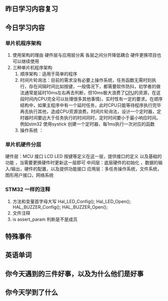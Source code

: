 ## 昨日学习内容复习
## 今日学习内容
### 单片机程序架构
1. 使用架构的理由 硬件层与应用层分离 各层之间分开降低耦合 硬件更换项目也可以继续使用
2. 三种单片机程序架构
	1. 顺序架构：适用于简单的程序
	2. 时间片轮询法：目前的需求没有必要上操作系统，任务函数无需时刻执行，存在间隔时间比如按键，一般情况下，都需要软件防抖，初学者的做法通常是延时10ms左右再去判断，但10ms极大浪费了[CPU](https://www.elecfans.com/tags/cpu/)的资源，在这段时间内CPU完全可以处理很多其他事情)，实时性有一定的要求。在顺序结构中，如果主程序中有一个延时任务，此时CPU只能等待程序执行完毕再去执行其他，造成CPU资源浪费。时间片轮询法，设计一个定时器，定时器时间要远大于任务执行的时间同时，定时时间要小于最小响应时间。例如stm32 使用systick 创建一个定时器，每1ms执行一次对应的函数
	3. 操作系统 ：
### 单片机硬件分层
硬件层：MCU 接口 LCD LED 按键等定义在这一层，提供接口的定义 以及基础的功能 ，当需要更换硬件时更新这一层即可
中间层：底层硬件的初始化 ，数据的输入/输出，硬件的配置，以及提供功能接口
应用层：多任务操作系统，文件系统，图形用户接口，网络系统
### STM32 一样的注释
1. 方法和变量首字母大写
	 Hal_LED_Config();
	Hal_LED_Open();
	HAL_BUZZER_Config();
	HAL_BUZZER_Open();
2. 文件注释
3. is  assert_param 判断是不是成员
## 特殊事件
## 英语单词
## 你今天遇到的三件好事，以及为什么他们是好事
## 你今天学到了什么